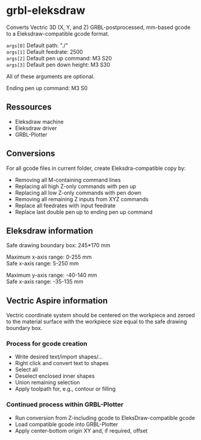 # grbl-eleksdraw

Converts Vectric 3D (X, Y, and Z) GRBL-postprocessed, mm-based gcode to a Eleksdraw-compatible gcode format.

`args[0]` Default path: "./"\
`args[1]` Default feedrate: 2500\
`args[2]` Default pen up command: M3 S20\
`args[3]` Default pen down height: M3 S30

All of these arguments are optional.

Ending pen up command: M3 S0

## Ressources
- Eleksdraw machine
- Eleksdraw driver
- GRBL-Plotter

## Conversions
For all gcode files in current folder, create Eleksdra-compatible copy by:
- Removing all M-containing command lines
- Replacing all high Z-only commands with pen up
- Replacing all low Z-only commands with pen down
- Removing all remaining Z inputs from XYZ commands
- Replace all feedrates with input feedrate
- Replace last double pen up to ending pen up command

## Eleksdraw information
Safe drawing boundary box: 245\*170 mm 

Maximum x-axis range: 0-255 mm\
Safe x-axis range: 5-250 mm

Maximum y-axis range: -40-140 mm\
Safe x-axis range: -35-135 mm

## Vectric Aspire information
Vectric coordinate system should be centered on the workpiece and zeroed to the material surface with the workpiece size equal to the safe drawing boundary box.

### Process for gcode creation
- Write desired text/import shapes/...
- Right click and convert text to shapes
- Select all
- Deselect enclosed inner shapes
- Union remaining selection
- Apply toolpath for, e.g., contour or filling

### Continued process within GRBL-Plotter
- Run conversion from Z-including gcode to EleksDraw-compatible gcode
- Load compatible gcode into GRBL-Plotter
- Apply center-bottom origin XY and, if required, offset